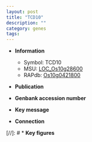 ```yaml
---
layout: post
title: "TCD10"
description: ""
category: genes
tags: 
---
```


* **Information**  
    + Symbol: TCD10  
    + MSU: [LOC_Os10g28600](http://rice.uga.edu/cgi-bin/ORF_infopage.cgi?orf=LOC_Os10g28600)  
    + RAPdb: [Os10g0421800](http://rapdb.dna.affrc.go.jp/viewer/gbrowse_details/irgsp1?name=Os10g0421800)  

* **Publication**  

* **Genbank accession number**  

* **Key message**  

* **Connection**  

[//]: # * **Key figures**  


